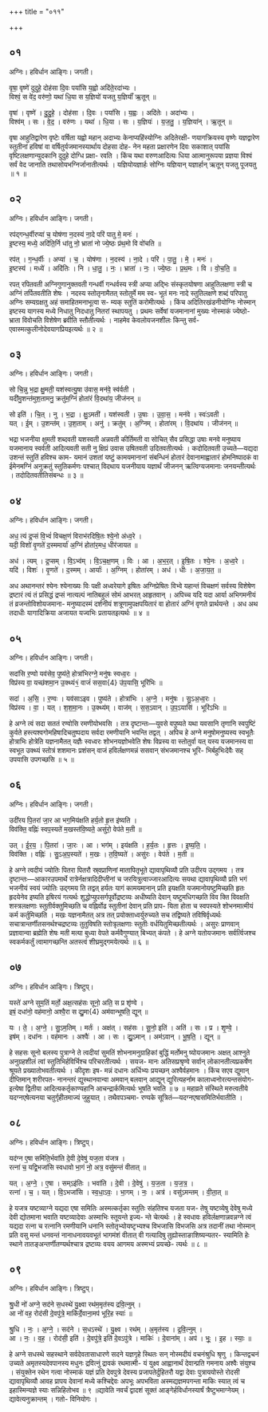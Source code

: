 +++
title = "०११"

+++


## ०१
अग्निः। हविर्धान आङ्गिः। जगती।

वृषा॒ वृष्णे॑ दुदुहे॒ दोह॑सा दि॒वः पयां॑सि य॒ह्वो अदि॑ते॒रदा॑भ्यः ।  
विश्वं॒ स वे॑द॒ वरु॑णो॒ यथा॑ धि॒या स य॒ज्ञियो॑ यजतु य॒ज्ञियाँ॑ ऋ॒तून् ॥

वृषा॑ । वृष्णे॑ । दु॒दु॒हे॒ । दोह॑सा । दि॒वः । पयां॑सि । य॒ह्वः । अदि॑तेः । अदा॑भ्यः ।  
विश्व॑म् । सः । वे॒द॒ । वरु॑णः । यथा॑ । धि॒या । सः । य॒ज्ञियः॑ । य॒ज॒तु॒ । य॒ज्ञिया॑न् । ऋ॒तून् ॥

वृषा आहुतिद्वारेण वृष्टेः वर्षिता यह्वो महान् अदाभ्यः केनाप्यहिंस्योग्निः अदितेरक्षी- णयागक्रियस्य वृष्णेः यज्ञद्वारेण स्तुतीनां हविषां वा वर्षितुर्यजमानस्यार्थाय दोहसा दोह- नेन महता प्रक्षारणेन दिवः सकाशात् पयांसि वृष्टिलक्षणान्युदकानि दुदुहे दोग्धि प्रक्षा- रवति । किंच यथा वरुणआदित्यः धिया आत्मानुरूपया प्रज्ञया विश्वं सर्वं वेद जानाति तथासोयभग्निर्जानातीत्यर्थः । यज्ञियोयज्ञार्हः सोग्निः यज्ञियान् यज्ञार्हान् ऋतून् यजतु पूजयतु ॥ १ ॥

## ०२
अग्निः। हविर्धान आङ्गिः। जगती।

रप॑द्गन्ध॒र्वीरप्या॑ च॒ योष॑णा न॒दस्य॑ ना॒दे परि॑ पातु मे॒ मनः॑ ।  
इ॒ष्टस्य॒ मध्ये॒ अदि॑ति॒र्नि धा॑तु नो॒ भ्राता॑ नो ज्ये॒ष्ठः प्र॑थ॒मो वि वो॑चति ॥

रप॑त् । ग॒न्ध॒र्वीः । अप्या॑ । च॒ । योष॑णा । न॒दस्य॑ । ना॒दे । परि॑ । पा॒तु॒ । मे॒ । मनः॑ ।  
इ॒ष्टस्य॑ । मध्ये॑ । अदि॑तिः । नि । धा॒तु॒ । नः॒ । भ्राता॑ । नः॒ । ज्ये॒ष्ठः । प्र॒थ॒मः । वि । वो॒च॒ति॒ ॥

रपत् रपितवती अग्निगुणानुक्तवती गन्धर्वी गन्धर्वस्य स्त्री अप्या अद्भिः संस्कृतयोषणा आहुतिलक्षणा स्त्री च अग्निं तर्पितवतीति शेषः । नदस्य स्तोतृनामैतत् स्तोतुर्मे मम स्व- भूतं मनः नादे स्तुतिलक्षणे शब्दं परिपातु अग्निः सम्यग्रक्षतु अहं समाहितमनाभूत्वा स- म्यक् स्तुतिं करोमीत्यर्थः । किंच अदितिरखंडनीयोग्निः नोस्मान् इष्टस्य यागस्य मध्ये निधातु निदधातु नितरां स्थापयतु । प्रथमः सर्वेषां यजमानानां मुख्यः नोस्माकं ज्येष्ठो- भ्राता विवोचति विशेषेण ब्रवीति स्तौतीत्यर्थः । नाहमेव केवलोयजनशीलः किन्तु सर्व- एवास्मत्कुलीनोदेवयागप्रियइत्यर्थः ॥ २ ॥

## ०३
अग्निः। हविर्धान आङ्गिः। जगती।

सो चि॒न्नु भ॒द्रा क्षु॒मती॒ यश॑स्वत्यु॒षा उ॑वास॒ मन॑वे॒ स्व॑र्वती ।  
यदी॑मु॒शन्त॑मुश॒तामनु॒ क्रतु॑म॒ग्निं होता॑रं वि॒दथा॑य॒ जीज॑नन् ॥

सो इति॑ । चि॒त् । नु । भ॒द्रा । क्षु॒ऽमती॑ । यश॑स्वती । उ॒षाः । उ॒वा॒स॒ । मन॑वे । स्वः॑ऽवती ।  
यत् । ई॒म् । उ॒शन्त॑म् । उ॒श॒ताम् । अनु॑ । क्रतु॑म् । अ॒ग्निम् । होता॑रम् । वि॒दथा॑य । जीज॑नन् ॥

भद्रा भजनीया क्षुमती शब्दवती यशस्वती अन्नवती कीर्तिमती वा सोचित् सैव प्रसिद्धा उषाः मनवे मनुष्याय यजमानाय स्वर्वती आदित्यवती सती नु क्षिप्रं उवास उषितवती उदितवतीत्यर्थः । कदोदितवती उच्यते—यद्यदा उशन्तं स्तुतिं हविश्च काम- यमानं उशतां यष्टुं कामयमानानां संबन्धिनं होतारं देवानामाह्वातारं होमनिष्पादकं वा ईमेनमग्निं अनुक्रतुं स्तुतिकर्मणः पश्चात् विदथाय यजनीयाय यज्ञार्थं जीजनन् ऋत्विग्यजमानाः जनयन्तीत्यर्थः । तदोदितवतीतिसंबन्धः ॥ ३ ॥

## ०४
अग्निः। हविर्धान आङ्गिः। जगती।

अध॒ त्यं द्र॒प्सं वि॒भ्वं॑ विचक्ष॒णं विराभ॑रदिषि॒तः श्ये॒नो अ॑ध्व॒रे ।  
यदी॒ विशो॑ वृ॒णते॑ द॒स्ममार्या॑ अ॒ग्निं होता॑र॒मध॒ धीर॑जायत ॥

अध॑ । त्यम् । द्र॒प्सम् । वि॒ऽभ्व॑म् । वि॒ऽच॒क्ष॒णम् । विः । आ । अ॒भ॒र॒त् । इ॒षि॒तः । श्ये॒नः । अ॒ध्व॒रे ।  
यदि॑ । विशः॑ । वृ॒णते॑ । द॒स्मम् । आर्याः॑ । अ॒ग्निम् । होता॑रम् । अध॑ । धीः । अ॒जा॒य॒त॒ ॥

अध अथानन्तरं श्येनः श्येनाख्यः विः पक्षी अध्वरेयागे इषितः अग्निप्रेषितः विभ्वे यहान्तं विचक्षणं सर्वस्य विशेषेण द्रष्टारं त्यं तं प्रसिद्धं द्रप्सं नात्यल्पं नातिबहुलं सोमं आभरत् आहृतवान् । अपिच्च यदि यदा आर्या अभिगमनीयं तं व्रजन्तोविशोयजमाना- मनुष्यादस्मं दर्शनीयं शत्रूणामुपक्षपयितारं वा होतारं अग्निं वृणते प्रार्थयन्ते । अध अथ तदाधीः यागादिक्रिया अजायत यज्वभिः प्रतायतइत्यर्थः ॥ ४ ॥

## ०५
अग्निः। हविर्धान आङ्गिः। जगती।

सदा॑सि र॒ण्वो यव॑सेव॒ पुष्य॑ते॒ होत्रा॑भिरग्ने॒ मनु॑षः स्वध्व॒रः ।  
विप्र॑स्य वा॒ यच्छ॑शमा॒न उ॒क्थ्यं१॒॑ वाजं॑ सस॒वा{4} उ॑प॒यासि॒ भूरि॑भिः ॥

सदा॑ । अ॒सि॒ । र॒ण्वः । यव॑साऽइव । पुष्य॑ते । होत्रा॑भिः । अ॒ग्ने॒ । मनु॑षः । सु॒ऽअ॒ध्व॒रः ।  
विप्र॑स्य । वा॒ । यत् । श॒श॒मा॒नः । उ॒क्थ्य॑म् । वाज॑म् । स॒स॒ऽवान् । उ॒प॒ऽयासि॑ । भूरि॑ऽभिः ॥

हे अग्ने त्वं सदा सततं रण्वोसि रमणीयोभवसि । तत्र दृष्टान्तः—युवसे वपुष्यते यथा यवसानि तृणानि स्वपुष्टिं कुर्वते हस्त्यश्वगोमहिषादिचतुष्पदाय सर्वदा रमणीयानि भवन्ति तद्वत् । अपिच हे अग्ने मनुषोमनुष्यस्य स्वभूतैः होत्राभिः होत्रेति यज्ञनामैतत् यज्ञैः स्वध्वरः शोभनयज्ञोभवेति शेषः विप्रस्य वा स्तोतुर्वा यत् यस्य यजमानस्य वा स्वभूत उक्थ्यं स्तोत्रं शशमानः प्रशंसन् वाजं हविर्लक्षणमन्नं ससवान् संभजमानश्च भूरि- भिर्बहुभिःदेवैः सह् उपयासि उपगच्छसि ॥ ५ ॥

## ०६
अग्निः। हविर्धान आङ्गिः। जगती।

उदी॑रय पि॒तरा॑ जा॒र आ भग॒मिय॑क्षति हर्य॒तो हृ॒त्त इ॑ष्यति ।  
विव॑क्ति॒ वह्निः॑ स्वप॒स्यते॑ म॒खस्त॑वि॒ष्यते॒ असु॑रो॒ वेप॑ते म॒ती ॥

उत् । ई॒र॒य॒ । पि॒तरा॑ । जा॒रः । आ । भग॑म् । इय॑क्षति । ह॒र्य॒तः । हृ॒त्तः । इ॒ष्य॒ति॒ ।  
विव॑क्ति । वह्निः॑ । सु॒ऽअ॒प॒स्यते॑ । म॒खः । त॒वि॒ष्यते॑ । असु॑रः । वेप॑ते । म॒ती ॥

हे अग्ने त्वदीयं ज्योतिः पितरा पितरौ स्र्वप्राणिनां मातापितृभूते द्यावापृथिव्यौ प्रति उदीरय उद्गमय । तत्र दृष्टान्तः—आकारउपमार्थे रात्रेर्नक्षत्रादिदीप्तीनां च जरयित्रुत्वाज्जारआदित्यः सयथा द्यावापृथिव्यौ प्रति भगं भजनीयं स्वयं ज्योतिः उद्गमय ति तद्वत् हर्यतः यागं कामयमानान् प्रति इयक्षति यजमानोयष्टुमिच्छति हृतः हृदयेनेव इष्यति इषिरयं गत्यर्थः शुद्धोप्युपसर्गपूर्वोद्रष्टव्यः अधीष्यति देवान् यष्टुमधिगच्छति विव क्ति विवक्षति शस्त्रलक्षणाः स्तुतीर्वक्तुमिच्छति च वह्निर्वोढ स्तुतीनां देवान् प्रति प्राप- यिता होता च स्वपस्यते शोभनमात्मीयं कर्म कर्तुमिच्छति । मखः यज्ञनामैतत् अत्र तत् प्रयोक्ताध्वर्युरुच्यते सच तद्विष्यते तविषिर्वृध्यर्थः सचात्रान्तर्णीतसनर्थश्चद्रष्टव्यः तुतुविषति स्तोत्रृलक्षणाः स्तुतीः वर्धयितुमिच्छतीत्यर्थः । असुरः प्राणवान् प्रज्ञावान्वा ब्रह्मेति शेषः मती मत्या बुध्या वेपते कर्मवैगुण्यात् बिभ्यत् कंपते । हे अग्ने यतोयजमानः सर्वर्त्विजश्च स्वकर्मकर्तुं त्वामागच्छन्ति अतस्त्वं शीघ्रमुद्गमयेत्यर्थः ॥ ६ ॥

## ०७
अग्निः। हविर्धान आङ्गिः। त्रिष्टुप्।

यस्ते॑ अग्ने सुम॒तिं मर्तो॒ अक्ष॒त्सह॑सः सूनो॒ अति॒ स प्र शृ॑ण्वे ।  
इषं॒ दधा॑नो॒ वह॑मानो॒ अश्वै॒रा स द्यु॒मा{4} अम॑वान्भूषति॒ द्यून् ॥

यः । ते॒ । अ॒ग्ने॒ । सु॒ऽम॒तिम् । मर्तः॑ । अक्ष॑त् । सह॑सः । सू॒नो॒ इति॑ । अति॑ । सः । प्र । शृ॒ण्वे॒ ।  
इष॑म् । दधा॑नः । वह॑मानः । अश्वैः॑ । आ । सः । द्यु॒ऽमान् । अम॑ऽवान् । भू॒ष॒ति॒ । द्यून् ॥

हे सहसः सूनो बलस्य पुत्राग्ने ते त्वदीयां सुमतिं शोभनामनुग्राहिकां बुद्धिं मर्तोमनु ष्योयजमानः अक्षत् आश्नुते अनुग्रहशीलं त्वां स्तुतिभिर्हविर्भिश्च परिचरतीत्यर्थः । सयज- मानः अतिसप्रश्रृण्वे सर्वान् लोकानतीत्यप्रकर्षेण श्रूयते प्रख्यातोभवतीत्यर्थः । कीदृशः इष- मन्नं दधानः अर्धिभ्यः प्रयच्छन् अश्वैर्वहमानः । किंच सएव द्युमान् दीप्तिमान् शरीरपत- नानन्तरं द्युस्थानवान्वा अमवान् बलवान् आद्यून् द्युरित्यहर्नाम कालाध्वनोरत्यन्तसंयोग- इत्येषा द्वितीया आदित्यकर्तृकाण्यहानि आचन्द्रार्कमित्यर्थः भूषति भवति ॥ ७ ॥ महाव्रते संस्थिते मरुत्वतीये यदग्नएषेत्यनया चतुर्गृहीतमाज्यं जुहुयात् । तथैवपञ्चमा- रण्यके सूत्रितं—यदग्नएषासमितिर्भवातीति ।

## ०८
अग्निः। हविर्धान आङ्गिः। त्रिष्टुप्।

यद॑ग्न ए॒षा समि॑ति॒र्भवा॑ति दे॒वी दे॒वेषु॑ यज॒ता य॑जत्र ।  
रत्ना॑ च॒ यद्वि॒भजा॑सि स्वधावो भा॒गं नो॒ अत्र॒ वसु॑मन्तं वीतात् ॥

यत् । अ॒ग्ने॒ । ए॒षा । सम्ऽइ॑तिः । भवा॑ति । दे॒वी । दे॒वेषु॑ । य॒ज॒ता । य॒ज॒त्र॒ ।  
रत्ना॑ । च॒ । यत् । वि॒ऽभजा॑सि । स्व॒धा॒ऽवः॒ । भा॒गम् । नः॒ । अत्र॑ । वसु॑ऽमन्तम् । वी॒ता॒त् ॥

हे यजत्र यष्टव्याग्ने यद्यदा एषा समितिः अस्मत्कर्तृका स्तुतिः संहतिश्च यजता यज- तेषु यष्टव्येषु देवेषु मध्ये देवी द्योतमाना भवाति यष्टव्यादेवाः अस्माभिः स्तूयन्ते इज्य- न्ते चेत्यर्थः । हे स्वधावः हविर्लक्षणान्नवन्नग्ने त्वं यद्यदा रत्ना च रत्नानि रमणीयानि धनानि स्तोतृभ्योयष्टृभ्यश्च विभजासि विभजसि अत्र तदानीं तथा नोस्मान् प्रति वसु मन्तं धनवन्तं नानाधनावयवभूतं भागमंशं वीतात् वी गत्यादिषु तुह्योस्ताङाशिष्यन्यतर- स्यामिति हेः स्थाने तातङ्अन्तर्णीतण्यर्थश्चात्र द्रष्टव्यः वयय आगमय अस्मभ्यं प्रयच्छे- त्यर्थः ॥ ८ ॥

## ०९
अग्निः। हविर्धान आङ्गिः। त्रिष्टुप्।

श्रु॒धी नो॑ अग्ने॒ सद॑ने स॒धस्थे॑ यु॒क्ष्वा रथ॑म॒मृत॑स्य द्रवि॒त्नुम् ।  
आ नो॑ वह॒ रोद॑सी दे॒वपु॑त्रे॒ माकि॑र्दे॒वाना॒मप॑ भूरि॒ह स्याः॑ ॥

श्रु॒धि । नः॒ । अ॒ग्ने॒ । सद॑ने । स॒धऽस्थे॑ । यु॒क्ष्व । रथ॑म् । अ॒मृत॑स्य । द्र॒वि॒त्नुम् ।  
आ । नः॒ । व॒ह॒ । रोद॑सी॒ इति॑ । दे॒वपु॑त्रे॒ इति॑ दे॒वऽपु॑त्रे । माकिः॑ । दे॒वाना॑म् । अप॑ । भूः॒ । इ॒ह । स्याः॒ ॥

हे अग्ने सधस्थे सहस्थाने सर्वदेवतासाधारणे सदने यज्ञगृहे स्थितः सन् नोस्मदीयं वचनंश्रुधि श्रृणु । किन्तद्वचनं उच्यते अमृतस्यदेवपानस्य मधुनः द्रवित्नुं द्रावकं रथमात्मी- यं युक्ष्व आह्वानार्थं देवान्प्रति गमनाय अश्वैः संयुश्च । संयुक्तेन रथेन गत्वा नोस्माकं यज्ञं प्रति देवपुत्रे देवस्य प्रजापतेर्दुहितरौ यद्वा देवाः पुत्राययोस्ते रोदसी द्यावापृथिव्यौ आवह प्रापय देवानां मध्ये कश्चिद्देवः अपभूः अपभविता अस्मद्यज्ञमपगन्ता माकिः स्यात् त्वं च इहास्मिन्यज्ञे स्याः सन्निहितोभव ॥ ९ ॥द्यावेति नवर्चं द्वादशं सूक्तं आङ्गेर्हविर्धानस्यार्षं त्रैष्टुभमाग्नेयम् । द्यावेत्यनुक्रान्तम् । गतो- विनियोगः ।
